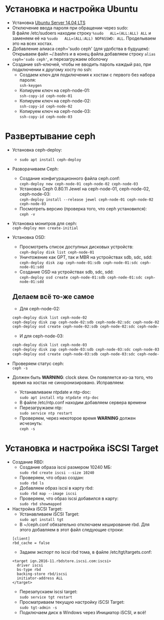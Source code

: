 # Установка и настройка Ubuntu
  + Установка [Ubuntu Server 14.04 LTS](http://releases.ubuntu.com/trusty/ubuntu-14.04.5-server-amd64.iso)
  + Отключение ввода пароля при обращении через sudo:  
    В файле /etc/sudoers находим строку `%sudo   ALL=(ALL:ALL) ALL` и заменяем её на `%sudo   ALL=(ALL:ALL) NOPASSWD: ALL`.     Проделываем это на всех хостах.
  + Добавление алиаса ceph='sudo ceph' (для удобства в будущем):
    Открываем файл ~/.bashrs и в конец файла добавляем строку `alias ceph='sudo ceph'`, и перезагружаем оболочку
  + Создание ssh-ключей, чтобы не вводить пароль каждый раз, при подключении к другому хосту по ssh:
    - Создаем ключ для подключения к хостам с первого без набора пароля:  
      `ssh-keygen`
    - Копируем ключ на ceph-node-01:  
      `ssh-copy-id ceph-node-01`
    - Копируем ключ на ceph-node-02:  
      `ssh-copy-id ceph-node-02`
    - Копируем ключ на ceph-node-03:  
      `ssh-copy-id ceph-node-03`

# Развертывание ceph
  + Установка ceph-deploy:
    - `sudo apt install ceph-deploy`
  + Разворачиваем Ceph:
    - Создание конфигурационного файла ceph.conf:  
      `ceph-deploy new ceph-node-01 ceph-node-02 ceph-node-03`
    - Установка Ceph 0.80.11 Jewel на ceph-node-01, ceph-node-02, ceph-node-03:  
      `ceph-deploy install --release jewel ceph-node-01 ceph-node-02 ceph-node-03`
    - Посмотреть версию (проверка того, что ceph установился):  
      `ceph -v`
  + Установка монитров для ceph:  
    `ceph-deploy mon create-initial`
  + Установка OSD:
    - Просмотреть список доступных дисковых устройств:  
      `ceph-deploy disk list ceph-node-01`
    - Уничтожение как GPT, так и MBR на устройствах sdb, sdc, sdd:  
      `ceph-deploy disk zap ceph-node-01:sdb ceph-node-01:sdc ceph-node-01:sdd`
    - Создание OSD на устройствах sdb, sdc, sdd:  
      `ceph-deploy osd create ceph-node-01:sdb ceph-node-01:sdc ceph-node-01:sdd`

    Делаем всё то-же самое
    ----------------------------------------------------------------------------------------------------------------------
    - Для ceph-node-02:  
    ```sh
    ceph-deploy disk list ceph-node-02  
    ceph-deploy disk zap ceph-node-02:sdb ceph-node-02:sdc ceph-node-02:sdd  
    ceph-deploy osd create ceph-node-02:sdb ceph-node-02:sdc ceph-node-02:sdd
    ```  

    - И для ceph-node-03:  
    ```sh
    ceph-deploy disk list ceph-node-03
    ceph-deploy disk zap ceph-node-03:sdb ceph-node-03:sdc ceph-node-03:sdd
    ceph-deploy osd create ceph-node-03:sdb ceph-node-03:sdc ceph-node-03:sdd
    ```
  + Проверяем статус ceph:  
    `ceph -s`
  + Должен быть **WARNING**: clock skew. Он появляется из-за того, что время на хостах не синхронизировано. Исправляем:  
    - Устанавливаем ntpdate и ntp-doc:  
      `sudo apt install ntp ntpdate ntp-doc`
    - В файле /etc/ntp.conf находим добавляем сервера времени
    - Перезагружаем ntp:  
      `sudo service ntp restart`
    - Проверяем, через некоторое время **WARNING** должен исчезнуть:  
      `ceph -s`

# Установка и настройка iSCSI Target
  + Создание RBD:
    - Создание образа iscsi размером 10240 МБ:  
      `sudo rbd create iscsi --size 10240`
    - Проверяем, что образ создан:  
      `sudo rbd ls`
    - Добавляем образ iscsi в карту rbd:  
      `sudo rbd map --image iscsi`
    - Проверяем, что образ iscsi добавился в карту:  
      `sudo rbd showmapped`
  + Настройка iSCSI Target:
    - Устанавливаем iSCSI Target:  
      `sudo apt install tgt`
    - В ~/ceph.conf обязательно отключаем кеширование rbd. Для этого добавляем в этот файл следующие строки:  
    ```
    [client]
    rbd_cache = false
    ```
    - Задаем экспорт по iscsi rbd тома, в файле /etc/tgt/targets.conf:  
    ```
    <target iqn.2016-11.rbdstore.iscsi.com:iscsi>
      driver iscsi
      bs-type rbd
      backing-store rbd/iscsi
      initiator-address ALL
    </target>
    ```
    - Перезапускаем iscsi target:  
      `sudo service tgt restart`
    - Просматриваем текущую настройку iSCSI Target:  
      `sudo tgt-admin -s`
    - Подключаем диск в Windows через Инициатор iSCSI, и всё!
